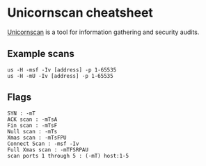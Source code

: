 # Unicornscan cheatsheet

[Unicornscan](https://www.aldeid.com/wiki/Unicornscan) is a tool for information gathering and security audits.

## Example scans

    us -H -msf -Iv [address] -p 1-65535
    us -H -mU -Iv [address] -p 1-65535

## Flags

    SYN : -mT
    ACK scan : -mTsA
    Fin scan : -mTsF
    Null scan : -mTs
    Xmas scan : -mTsFPU
    Connect Scan : -msf -Iv
    Full Xmas scan : -mTFSRPAU
    scan ports 1 through 5 : (-mT) host:1-5

